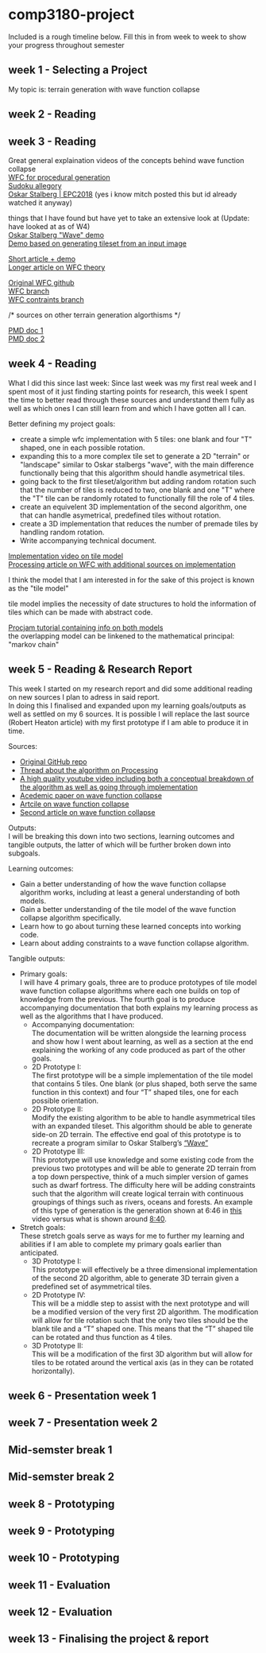 # comp3180-project

Included is a rough timeline below. Fill this in from week to week to show your progress throughout semester

## week 1 - Selecting a Project

My topic is: terrain generation with wave function collapse

## week 2 - Reading

## week 3 - Reading
Great general explaination videos of the concepts behind wave function collapse  
[WFC for procedural generation](https://www.youtube.com/watch?v=20KHNA9jTsE)  
[Sudoku allegory](https://www.youtube.com/watch?v=2SuvO4Gi7uY)  
[Oskar Stalberg | EPC2018](https://www.youtube.com/watch?v=0bcZb-SsnrA) (yes i know mitch posted this but id already watched it anyway)  

things that I have found but have yet to take an extensive look at (Update: have looked at as of W4)  
[Oskar Stalberg "Wave" demo](https://oskarstalberg.com/game/wave/wave.html)   
[Demo based on generating tileset from an input image](https://bolddunkley.itch.io/wave-function-collapse)  

[Short article + demo](https://marian42.de/article/wfc/)  
[Longer article on WFC theory](https://robertheaton.com/2018/12/17/wavefunction-collapse-algorithm/)  

[Original WFC github](https://github.com/mxgmn/WaveFunctionCollapse)  
[WFC branch](https://github.com/shawnridgeway/wfc)  
[WFC contraints branch](https://github.com/zfedoran/go-wfc?ref=golangexample.com)  

/* sources on other terrain generation algorthisms */

[PMD doc 1](https://docs.google.com/document/d/1HuJIEOtTYCtSHK6R-sp4LC2gk1RDL_mfoFL6Qn_wdkE/edit)  
[PMD doc 2](https://docs.google.com/document/d/1UfiFz4xAPtGd-1X2JNE0Jy2z-BLkze1PE4Fo9u-QeYo/edit)  

## week 4 - Reading

What I did this since last week: Since last week was my first real week and I spent most of it just finding starting points for research,  this week I spent the time to better read through these sources and understand them fully as well as which ones I can still learn from and which I have gotten all I can.

Better defining my project goals:  
  - create a simple wfc implementation with 5 tiles: one blank and four "T" shaped, one in each possible rotation.  
  - expanding this to a more complex tile set to generate a 2D "terrain" or "landscape" similar to Oskar stalbergs "wave", with the main difference functionally being   that this algorithm should handle asymetrical tiles.  
  - going back to the first tileset/algorithm but adding random rotation such that the number of tiles is reduced to two, one blank and one "T" where the "T" tile can   be randomly rotated to functionally fill the role of 4 tiles.  
  - create an equivelent 3D implementation of the second algorithm, one that can handle asymetrical, predefined tiles without rotation.  
  - create a 3D implementation that reduces the number of premade tiles by handling random rotation.  
  - Write accompanying technical document.  

[Implementation video on tile model](https://www.youtube.com/watch?v=rI_y2GAlQFM)  
[Processing article on WFC with additional sources on implementation](https://discourse.processing.org/t/wave-collapse-function-algorithm-in-processing/12983)  

I think the model that I am interested in for the sake of this project is known as the "tile model"  

tile model implies the necessity of date structures to hold the information of tiles which can be made with abstract code.  

[Procjam tutorial containing info on both models](https://www.procjam.com/tutorials/wfc/)  
the overlapping model can be linkened to the mathematical principal: "markov chain"  



## week 5 - Reading & Research Report

This week I started on my research report and did some additional reading on new sources I plan to adress in said report.  
In doing this I finalised and expanded upon my learning goals/outputs as well as settled on my 6 sources. It is possible I will replace the last source (Robert Heaton article) with my first prototype if I am able to produce it in time. 

Sources:  
  - [Original GitHub repo](https://github.com/mxgmn/WaveFunctionCollapse)  
  - [Thread about the algorithm on Processing](https://discourse.processing.org/t/wave-collapse-function-algorithm-in-processing/12983)  
  - [A high quality youtube video including both a conceptual breakdown of the algorithm as well as going through implementation](https://www.youtube.com/watch?v=rI_y2GAlQFM)  
  - [Acedemic paper on wave function collapse](https://adamsmith.as/papers/wfc_is_constraint_solving_in_the_wild.pdf)  
  - [Artcile on wave function collapse](https://www.gridbugs.org/wave-function-collapse/)  
  - [Second article on wave function collapse](https://robertheaton.com/2018/12/17/wavefunction-collapse-algorithm/)  

Outputs:  
I will be breaking this down into two sections, learning outcomes and tangible outputs, the latter of which will be further broken down into subgoals.   

Learning outcomes:  
  - Gain a better understanding of how the wave function collapse algorithm works, including at least a general understanding of both models.  
  - Gain a better understanding of the tile model of the wave function collapse algorithm specifically.  
  - Learn how to go about turning these learned concepts into working code.  
  - Learn about adding constraints to a wave function collapse algorithm.  

Tangible outputs:
  - Primary goals:  
    I will have 4 primary goals, three are to produce prototypes of tile model wave function collapse algorithms where each one builds on top of knowledge from the         previous. The fourth goal is to produce accompanying documentation that both explains my learning process as well as the algorithms that I have produced.  
      - Accompanying documentation:  
        The documentation will be written alongside the learning process and show how I went about learning, as well as a section at the end explaining the working of any     code produced as part of the other goals.  
      - 2D Prototype I:  
        The first prototype will be a simple implementation of the tile model that contains 5 tiles. One blank (or plus shaped, both serve the same function in this           context) and four “T” shaped tiles, one for each possible orientation.  
      - 2D Prototype II:  
        Modify the existing algorithm to be able to handle asymmetrical tiles with an expanded tileset. This algorithm should be able to generate side-on 2D terrain. The       effective end goal of this prototype is to recreate a program similar to Oskar Stalberg’s [“Wave”](https://oskarstalberg.com/game/wave/wave.html) 
      - 2D Prototype III:  
        This prototype will use knowledge and some existing code from the previous two prototypes and will be able to generate 2D terrain from a top down perspective,         think of a much simpler version of games such as dwarf fortress. The difficulty here will be adding constraints such that the algorithm will create logical terrain     with continuous groupings of things such as rivers, oceans and forests. An example of this type of generation is the generation shown at 6:46 in                       [this](https://youtu.be/20KHNA9jTsE?t=396) video versus what is shown around [8:40](https://youtu.be/20KHNA9jTsE?t=520).  
  - Stretch goals:  
    These stretch goals serve as ways for me to further my learning and abilities if I am able to complete my primary goals earlier than anticipated.  
      - 3D Prototype I:  
        This prototype will effectively be a three dimensional implementation of the second 2D algorithm, able to generate 3D terrain given a predefined set of                 asymmetrical tiles.  
      - 2D Prototype IV:  
        This will be a middle step to assist with the next prototype and will be a modified version of the very first 2D algorithm. The modification will allow for tile       rotation such that the only two tiles should be the blank tile and a “T” shaped one. This means that the “T” shaped tile can be rotated and thus function as 4         tiles.  
      - 3D Prototype II:  
        This will be a modification of the first 3D algorithm but will allow for tiles to be rotated around the vertical axis (as in they can be rotated horizontally).  

## week 6 - Presentation week 1

## week 7 - Presentation week 2

## Mid-semster break 1

## Mid-semster break 2

## week 8 - Prototyping

## week 9 - Prototyping

## week 10 - Prototyping

## week 11 - Evaluation

## week 12 - Evaluation

## week 13 - Finalising the project & report

